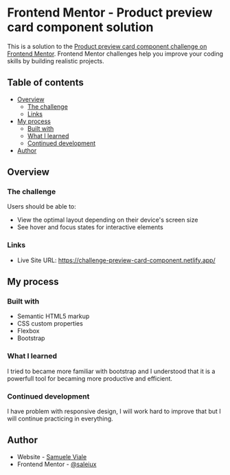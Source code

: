 # Frontend Mentor - Product preview card component solution

This is a solution to the [Product preview card component challenge on Frontend Mentor](https://www.frontendmentor.io/challenges/product-preview-card-component-GO7UmttRfa). Frontend Mentor challenges help you improve your coding skills by building realistic projects. 

## Table of contents

- [Overview](#overview)
  - [The challenge](#the-challenge)
  - [Links](#links)
- [My process](#my-process)
  - [Built with](#built-with)
  - [What I learned](#what-i-learned)
  - [Continued development](#continued-development)
- [Author](#author)


## Overview

### The challenge

Users should be able to:

- View the optimal layout depending on their device's screen size
- See hover and focus states for interactive elements


### Links

- Live Site URL: https://challenge-preview-card-component.netlify.app/

## My process

### Built with

- Semantic HTML5 markup
- CSS custom properties
- Flexbox
- Bootstrap

### What I learned

I tried to became more familiar with bootstrap and I understood that it is a powerfull tool for becaming more productive and efficient. 

### Continued development

I have problem with responsive design, I will work hard to improve that but I will continue practicing in everything.

## Author

- Website - [Samuele Viale](https://samuele-viale.netlify.app/)
- Frontend Mentor - [@saleiux](https://www.frontendmentor.io/profile/Saleiux)

